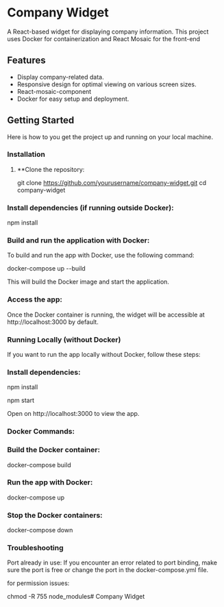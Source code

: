 # Company Widget


A React-based widget for displaying company information. This project uses Docker for containerization and React Mosaic for the front-end

## Features
- Display company-related data.
- Responsive design for optimal viewing on various screen sizes.
- React-mosaic-component
- Docker for easy setup and deployment.

## Getting Started

Here is how to you get the project up and running on your local machine.


### Installation

1. **Clone the repository:

   git clone https://github.com/yourusername/company-widget.git
   cd company-widget


### Install dependencies (if running outside Docker):

npm install

### Build and run the application with Docker:

To build and run the app with Docker, use the following command:

docker-compose up --build

This will build the Docker image and start the application.

### Access the app:

 Once the Docker container is running, the widget will be accessible at http://localhost:3000 by default.

### Running Locally (without Docker)

If you want to run the app locally without Docker, follow these steps:

### Install dependencies:

npm install

npm start

Open on http://localhost:3000 to view the app.

### Docker Commands: 

### Build the Docker container:

docker-compose build


### Run the app with Docker:

docker-compose up

### Stop the Docker containers:

docker-compose down

### Troubleshooting

Port already in use: If you encounter an error related to port binding, make sure the port is free or change the port in the docker-compose.yml file.

for permission issues:

chmod -R 755 node_modules# Company Widget



